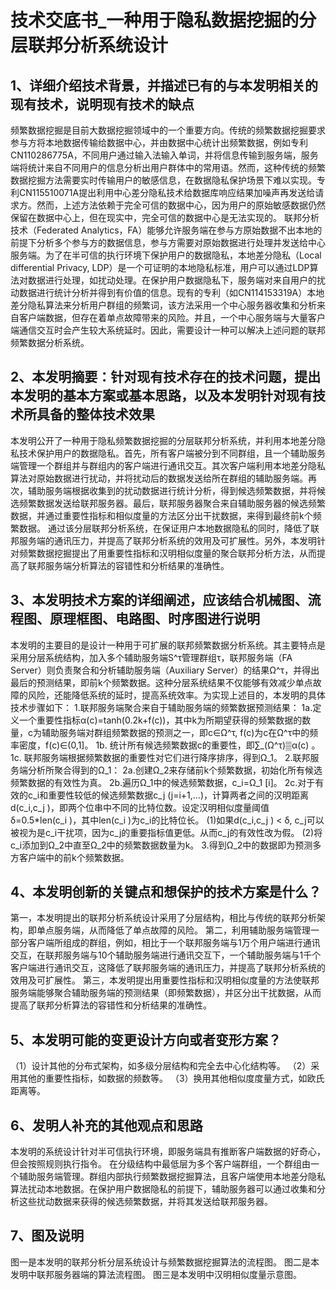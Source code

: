# 技术交底书_一种用于隐私数据挖掘的分层联邦分析系统设计

## 1、详细介绍技术背景，并描述已有的与本发明相关的现有技术，说明现有技术的缺点
<!-- 撰写指导：
只写与本发明有关的技术背景以及现有技术、现有技术的缺点。
 -->

频繁数据挖掘是目前大数据挖掘领域中的一个重要方向。传统的频繁数据挖掘要求参与方将本地数据传输给数据中心，并由数据中心统计出频繁数据，例如专利CN110286775A，不同用户通过输入法输入单词，并将信息传输到服务端，服务端将统计来自不同用户的信息分析出用户群体中的常用语。然而，这种传统的频繁数据挖掘方法需要实时传输用户的敏感信息，在数据隐私保护场景下难以实现。专利CN115510071A提出利用中心差分隐私技术给数据库响应结果加噪声再发送给请求方。然而，上述方法依赖于完全可信的数据中心，因为用户的原始敏感数据仍然保留在数据中心上，但在现实中，完全可信的数据中心是无法实现的。
联邦分析技术（Federated Analytics，FA）能够允许服务端在参与方原始数据不出本地的前提下分析多个参与方的数据信息，参与方需要对原始数据进行处理并发送给中心服务端。为了在半可信的执行环境下保护用户的数据隐私，本地差分隐私（Local differential Privacy, LDP）是一个可证明的本地隐私标准，用户可以通过LDP算法对数据进行处理，如扰动处理。在保护用户数据隐私下，服务端对来自用户的扰动数据进行统计分析并得到有价值的信息。现有的专利（如CN114153319A）本地差分隐私算法来分析用户群组的频繁词，该方法采用一个中心服务器收集和分析来自客户端数据，但存在着单点故障带来的风险。并且，一个中心服务端与大量客户端通信交互时会产生较大系统延时。因此，需要设计一种可以解决上述问题的联邦频繁数据分析系统。

## 2、本发明摘要：针对现有技术存在的技术问题，提出本发明的基本方案或基本思路，以及本发明针对现有技术所具备的整体技术效果
<!-- 撰写指导：
不必描述实施细节，概括说明本发明的方案或思路，并说明由这种方案能带来的技术效果。
 -->
本发明公开了一种用于隐私频繁数据挖掘的分层联邦分析系统，并利用本地差分隐私技术保护用户的数据隐私。首先，所有客户端被分到不同群组，且一个辅助服务端管理一个群组并与群组内的客户端进行通讯交互。其次客户端利用本地差分隐私算法对原始数据进行扰动，并将扰动后的数据发送给所在群组的辅助服务端。再次，辅助服务端根据收集到的扰动数据进行统计分析，得到候选频繁数据，并将候选频繁数据发送给联邦服务器。最后，联邦服务器聚合来自辅助服务器的候选频繁数据，并通过重要性指标和相似度量的方法区分出干扰数据，来得到最终前k个频繁数据。
通过该分层联邦分析系统，在保证用户本地数据隐私的同时，降低了联邦服务端的通讯压力，并提高了联邦分析系统的效用及可扩展性。另外，本发明针对频繁数据挖掘提出了用重要性指标和汉明相似度量的聚合联邦分析方法，从而提高了联邦服务端分析算法的容错性和分析结果的准确性。

## 3、本发明技术方案的详细阐述，应该结合机械图、流程图、原理框图、电路图、时序图进行说明
<!-- 撰写指导：
3．1、充分说明本发明每一个详细技术方案，
3．2、本发明技术方案带来的效果的详细描述，不仅要说明本发明整体能带来的效果，而且由于某些技术特征可以直接导致的技术效果，也应该在这里结合技术特征的说明来描述效果；
3．3、充分说明所有可以实现本发明的实施方式，主要从实现本发明的细节角度考虑是否有相类似的方式方法或者其他变形的方法，如果有，则请列出。
 -->

本发明的主要目的是设计一种用于可扩展的联邦频繁数据分析系统。其主要特点是采用分层系统结构，加入多个辅助服务端S^τ管理群组τ，联邦服务端（FA Server）则负责聚合和分析辅助服务端（Auxiliary Server）的结果Ω^τ，并得出最后的预测结果，即前k个频繁数据。这种分层系统结果不仅能够有效减少单点故障的风险，还能降低系统的延时，提高系统效率。为实现上述目的，本发明的具体技术步骤如下：
1.联邦服务端聚合来自于辅助服务端的频繁数据预测结果：
  1a.定义一个重要性指标α(c)=tanh(0.2k+f(c))，其中k为所期望获得的频繁数据的数量，c为辅助服务端对群组频繁数据的预测之一，即c∈Ω^τ, f(c)为c在Ω^τ中的频率密度，f(c)∈(0,1]。
  1b. 统计所有候选频繁数据c的重要性，即∑_(Ω^τ)▒α(c) 。
  1c. 联邦服务端根据频繁数据的重要性对它们进行降序排序，得到Ω_1。
2.联邦服务端分析所聚合得到的Ω_1：
  2a.创建Ω_2来存储前k个频繁数据，初始化所有候选频繁数据的有效性为真。
  2b.遍历Ω_1中的候选频繁数据，c_i=Ω_1 [i]。
  2c.对于有效的c_i和重要性较低的候选频繁数据c_j  (j=i+1,…)，计算两者之间的汉明距离d(c_i,c_j )，即两个位串中不同的比特位数。设定汉明相似度量阈值δ=0.5*len(c_i )，其中len(c_i )为c_i的比特位长。
   (1)如果d(c_i,c_j )  < δ, c_j可以被视为是c_i干扰项，因为c_j的重要指标值更低。从而c_j的有效性改为假。
   (2)将c_i添加到Ω_2中直至Ω_2中的频繁数据数量为k。
3.得到Ω_2中的数据即为预测多方客户端中的前k个频繁数据。

## 4、本发明创新的关键点和想保护的技术方案是什么？
<!-- 撰写指导：
与已知的现有技术相比，本发明会有一些与其不同的关键区别点，这些关键区别点通常会带来明显的或重要的技术效果，这里请说明哪些点是关键区别点，并将这些点可能的组合方案都列举出来。
 -->

第一，本发明提出的联邦分析系统设计采用了分层结构，相比与传统的联邦分析架构，即单点服务端，从而降低了单点故障的风险。
第二，利用辅助服务端管理一部分客户端所组成的群组，例如，相比于一个联邦服务端与1万个用户端进行通讯交互，在联邦服务端与10个辅助服务端进行通讯交互下，一个辅助服务端与1千个客户端进行通讯交互，这降低了联邦服务端的通讯压力，并提高了联邦分析系统的效用及可扩展性。
第三，本发明提出用重要性指标和汉明相似度量的方法使联邦服务端能够聚合辅助服务端的预测结果（即频繁数据），并区分出干扰数据，从而提高了联邦分析算法的容错性和分析结果的准确性。

## 5、本发明可能的变更设计方向或者变形方案？
<!-- 撰写指导：
从整体考虑，是否有整体的替代或变形方案，或者对核心技术特征的替代或变形方案；主要根据本发明体现出来的设计思路，别人能不能想到其他的整体的替代方案来实现；
从另一个角度讲：考虑授权后，站在竞争对手的角度可能提出的回避设计方案。
 -->

（1）设计其他的分布式架构，如多级分层结构和完全去中心化结构等。
（2）采用其他的重要性指标，如数据的频数等。
（3）换用其他相似度度量方式，如欧氏距离等。

## 6、发明人补充的其他观点和思路
<!-- 撰写指导：
除1－5部分还需要补充的部分。
 -->

本发明的系统设计针对半可信执行环境，即服务端具有推断客户端数据的好奇心，但会按照规则执行指令。
在分级结构中最低层为多个客户端群组，一个群组由一个辅助服务端管理。群组内部执行频繁数据挖掘算法，且客户端使用本地差分隐私算法扰动本地数据。在保护用户数据隐私的前提下，辅助服务器可以通过收集和分析这些扰动数据来获得的候选频繁数据，并将其发送给联邦服务器。

## 7、图及说明
<!-- 撰写指导：
1、交底书部分中未提及的附图标记不得在附图中出现，附图中未出现的附图标记不得在交底书文字中提及；
2、附图中除必须词语（如电路或程序的方框图、流程图、波形图等）外，尽量不要包含有其它文字注释；
3、同一部件或部分的附图标记在前后几幅附图中应一致，同一附图标记不得表示不同的部件或部分；
4、附图集中放在交底书文字之后；
5、附图中，零部件的编号可以用数字表示，也可以直接用零部件的名称来表示。
 -->

图一是本发明的联邦分析分层系统设计与频繁数据挖掘算法的流程图。
图二是本发明中联邦服务器端的算法流程图。
图三是本发明中汉明相似度量示意图。
